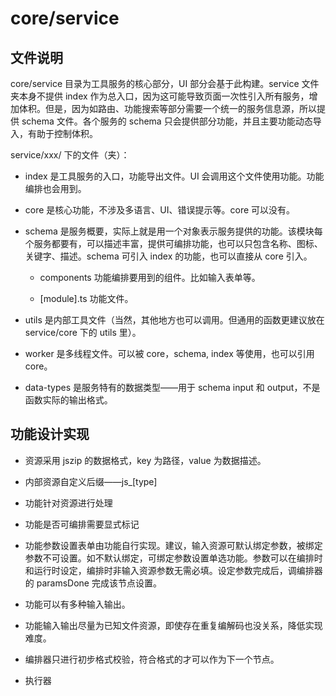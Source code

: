 # core/service

## 文件说明

core/service 目录为工具服务的核心部分，UI 部分会基于此构建。service 文件夹本身不提供 index 作为总入口，因为这可能导致页面一次性引入所有服务，增加体积。但是，因为如路由、功能搜索等部分需要一个统一的服务信息源，所以提供 schema 文件。各个服务的 schema 只会提供部分功能，并且主要功能动态导入，有助于控制体积。

service/xxx/ 下的文件（夹）：

- index 是工具服务的入口，功能导出文件。UI 会调用这个文件使用功能。功能编排也会用到。

- core 是核心功能，不涉及多语言、UI、错误提示等。core 可以没有。

- schema 是服务概要，实际上就是用一个对象表示服务提供的功能。该模块每个服务都要有，可以描述丰富，提供可编排功能，也可以只包含名称、图标、关键字、描述。schema 可引入 index 的功能，也可以直接从 core 引入。

  - components 功能编排要用到的组件。比如输入表单等。

  - [module].ts 功能文件。

- utils 是内部工具文件（当然，其他地方也可以调用。但通用的函数更建议放在 service/core 下的 utils 里）。

- worker 是多线程文件。可以被 core，schema, index 等使用，也可以引用 core。

- data-types 是服务特有的数据类型——用于 schema input 和 output，不是函数实际的输出格式。

## 功能设计实现

- 资源采用 jszip 的数据格式，key 为路径，value 为数据描述。

- 内部资源自定义后缀——js\_[type]

- 功能针对资源进行处理

- 功能是否可编排需要显式标记

- 功能参数设置表单由功能自行实现。建议，输入资源可默认绑定参数，被绑定参数不可设置。如不默认绑定，可绑定参数设置单选功能。参数可以在编排时和运行时设定，编排时非输入资源参数无需必填。设定参数完成后，调编排器的 paramsDone 完成该节点设置。

- 功能可以有多种输入输出。

- 功能输入输出尽量为已知文件资源，即使存在重复编解码也没关系，降低实现难度。

- 编排器只进行初步格式校验，符合格式的才可以作为下一个节点。

- 执行器
